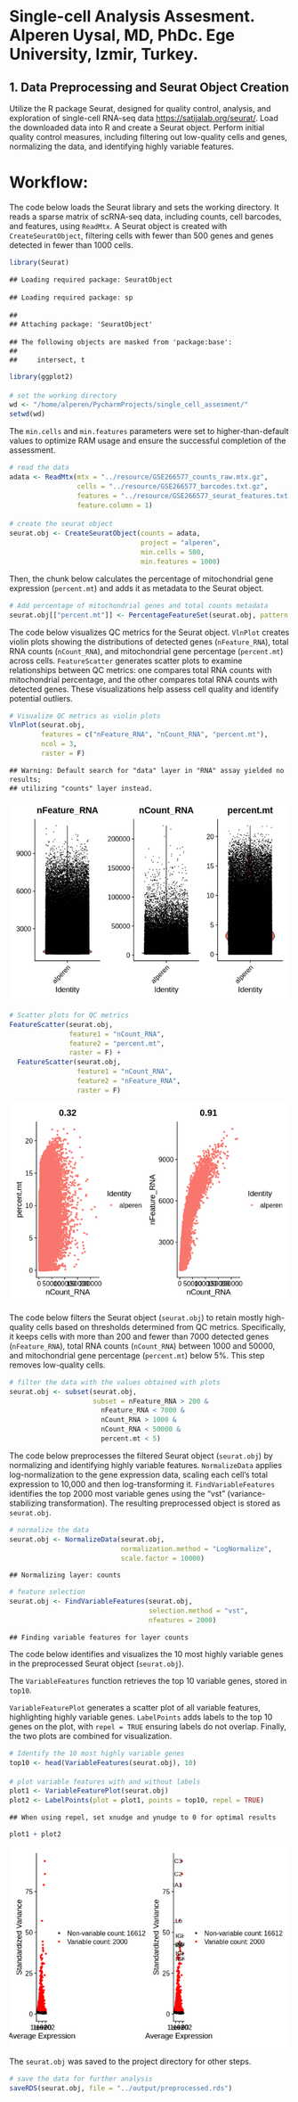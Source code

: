
# Single-cell Analysis Assesment. Alperen Uysal, MD, PhDc. Ege University, Izmir, Turkey.

## 1. Data Preprocessing and Seurat Object Creation

Utilize the R package Seurat, designed for quality control, analysis,
and exploration of single-cell RNA-seq data
<https://satijalab.org/seurat/>. Load the downloaded data into R and
create a Seurat object. Perform initial quality control measures,
including filtering out low-quality cells and genes, normalizing the
data, and identifying highly variable features.

# Workflow:

The code below loads the Seurat library and sets the working directory.
It reads a sparse matrix of scRNA-seq data, including counts, cell
barcodes, and features, using `ReadMtx`. A Seurat object is created with
`CreateSeuratObject`, filtering cells with fewer than 500 genes and
genes detected in fewer than 1000 cells.

``` r
library(Seurat)
```

    ## Loading required package: SeuratObject

    ## Loading required package: sp

    ## 
    ## Attaching package: 'SeuratObject'

    ## The following objects are masked from 'package:base':
    ## 
    ##     intersect, t

``` r
library(ggplot2)

# set the working directory
wd <- "/home/alperen/PycharmProjects/single_cell_assesment/"
setwd(wd)
```

The `min.cells` and `min.features` parameters were set to
higher-than-default values to optimize RAM usage and ensure the
successful completion of the assessment.

``` r
# read the data
adata <- ReadMtx(mtx = "../resource/GSE266577_counts_raw.mtx.gz",
                 cells = "../resource/GSE266577_barcodes.txt.gz",
                 features = "../resource/GSE266577_seurat_features.txt.gz",
                 feature.column = 1)

# create the seurat object
seurat.obj <- CreateSeuratObject(counts = adata,
                                 project = "alperen",
                                 min.cells = 500,
                                 min.features = 1000)
```

Then, the chunk below calculates the percentage of mitochondrial gene
expression (`percent.mt`) and adds it as metadata to the Seurat object.

``` r
# Add percentage of mitochondrial genes and total counts metadata
seurat.obj[["percent.mt"]] <- PercentageFeatureSet(seurat.obj, pattern = "^MT-")
```

The code below visualizes QC metrics for the Seurat object. `VlnPlot`
creates violin plots showing the distributions of detected genes
(`nFeature_RNA`), total RNA counts (`nCount_RNA`), and mitochondrial
gene percentage (`percent.mt`) across cells. `FeatureScatter` generates
scatter plots to examine relationships between QC metrics: one compares
total RNA counts with mitochondrial percentage, and the other compares
total RNA counts with detected genes. These visualizations help assess
cell quality and identify potential outliers.

``` r
# Visualize QC metrics as violin plots
VlnPlot(seurat.obj,
        features = c("nFeature_RNA", "nCount_RNA", "percent.mt"),
        ncol = 3,
        raster = F)
```

    ## Warning: Default search for "data" layer in "RNA" assay yielded no results;
    ## utilizing "counts" layer instead.

![](preprocessing_files/figure-gfm/unnamed-chunk-4-1.png)<!-- -->

``` r
# Scatter plots for QC metrics
FeatureScatter(seurat.obj,
               feature1 = "nCount_RNA",
               feature2 = "percent.mt",
               raster = F) +
  FeatureScatter(seurat.obj,
                 feature1 = "nCount_RNA",
                 feature2 = "nFeature_RNA",
                 raster = F)
```

![](preprocessing_files/figure-gfm/unnamed-chunk-4-2.png)<!-- -->

The code below filters the Seurat object (`seurat.obj`) to retain mostly
high-quality cells based on thresholds determined from QC metrics.
Specifically, it keeps cells with more than 200 and fewer than 7000
detected genes (`nFeature_RNA`), total RNA counts (`nCount_RNA`) between
1000 and 50000, and mitochondrial gene percentage (`percent.mt`) below
5%. This step removes low-quality cells.

``` r
# filter the data with the values obtained with plots
seurat.obj <- subset(seurat.obj,
                     subset = nFeature_RNA > 200 &
                       nFeature_RNA < 7000 & 
                       nCount_RNA > 1000 &
                       nCount_RNA < 50000 & 
                       percent.mt < 5)
```

The code below preprocesses the filtered Seurat object (`seurat.obj`) by
normalizing and identifying highly variable features. `NormalizeData`
applies log-normalization to the gene expression data, scaling each
cell’s total expression to 10,000 and then log-transforming it.
`FindVariableFeatures` identifies the top 2000 most variable genes using
the “vst” (variance-stabilizing transformation). The resulting
preprocessed object is stored as `seurat.obj`.

``` r
# normalize the data
seurat.obj <- NormalizeData(seurat.obj,
                            normalization.method = "LogNormalize",
                            scale.factor = 10000)
```

    ## Normalizing layer: counts

``` r
# feature selection
seurat.obj <- FindVariableFeatures(seurat.obj,
                                   selection.method = "vst",
                                   nfeatures = 2000)
```

    ## Finding variable features for layer counts

The code below identifies and visualizes the 10 most highly variable
genes in the preprocessed Seurat object (`seurat.obj`).

The `VariableFeatures` function retrieves the top 10 variable genes,
stored in `top10`.

`VariableFeaturePlot` generates a scatter plot of all variable features,
highlighting highly variable genes. `LabelPoints` adds labels to the top
10 genes on the plot, with `repel = TRUE` ensuring labels do not
overlap. Finally, the two plots are combined for visualization.

``` r
# Identify the 10 most highly variable genes
top10 <- head(VariableFeatures(seurat.obj), 10)

# plot variable features with and without labels
plot1 <- VariableFeaturePlot(seurat.obj)
plot2 <- LabelPoints(plot = plot1, points = top10, repel = TRUE)
```

    ## When using repel, set xnudge and ynudge to 0 for optimal results

``` r
plot1 + plot2
```

![](preprocessing_files/figure-gfm/unnamed-chunk-7-1.png)<!-- --> 

The `seurat.obj` was saved to the project directory for other steps.

``` r
# save the data for further analysis
saveRDS(seurat.obj, file = "../output/preprocessed.rds")
```
